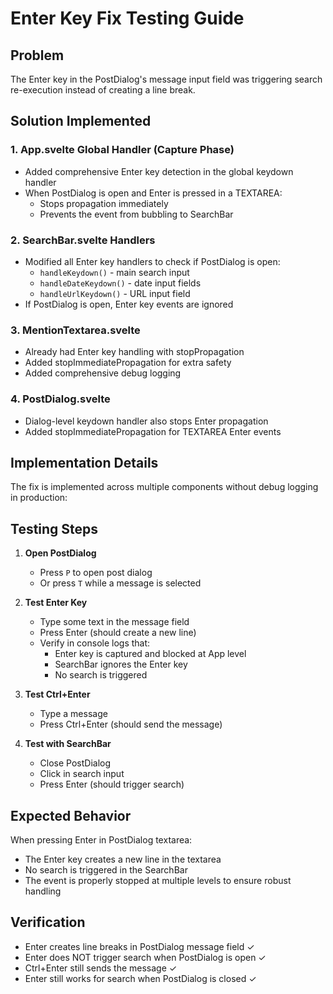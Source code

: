 # Enter Key Fix Testing Guide

## Problem
The Enter key in the PostDialog's message input field was triggering search re-execution instead of creating a line break.

## Solution Implemented

### 1. **App.svelte Global Handler (Capture Phase)**
- Added comprehensive Enter key detection in the global keydown handler
- When PostDialog is open and Enter is pressed in a TEXTAREA:
  - Stops propagation immediately
  - Prevents the event from bubbling to SearchBar

### 2. **SearchBar.svelte Handlers**
- Modified all Enter key handlers to check if PostDialog is open:
  - `handleKeydown()` - main search input
  - `handleDateKeydown()` - date input fields
  - `handleUrlKeydown()` - URL input field
- If PostDialog is open, Enter key events are ignored

### 3. **MentionTextarea.svelte**
- Already had Enter key handling with stopPropagation
- Added stopImmediatePropagation for extra safety
- Added comprehensive debug logging

### 4. **PostDialog.svelte**
- Dialog-level keydown handler also stops Enter propagation
- Added stopImmediatePropagation for TEXTAREA Enter events

## Implementation Details
The fix is implemented across multiple components without debug logging in production:

## Testing Steps

1. **Open PostDialog**
   - Press `P` to open post dialog
   - Or press `T` while a message is selected

2. **Test Enter Key**
   - Type some text in the message field
   - Press Enter (should create a new line)
   - Verify in console logs that:
     - Enter key is captured and blocked at App level
     - SearchBar ignores the Enter key
     - No search is triggered

3. **Test Ctrl+Enter**
   - Type a message
   - Press Ctrl+Enter (should send the message)

4. **Test with SearchBar**
   - Close PostDialog
   - Click in search input
   - Press Enter (should trigger search)

## Expected Behavior

When pressing Enter in PostDialog textarea:
- The Enter key creates a new line in the textarea
- No search is triggered in the SearchBar
- The event is properly stopped at multiple levels to ensure robust handling

## Verification
- Enter creates line breaks in PostDialog message field ✓
- Enter does NOT trigger search when PostDialog is open ✓
- Ctrl+Enter still sends the message ✓
- Enter still works for search when PostDialog is closed ✓